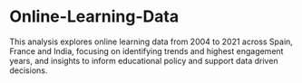 # Online-Learning-Data
This analysis explores online learning data from 2004 to 2021 across Spain, France and India, focusing on identifying trends and highest engagement years, and insights to inform educational policy and support data driven decisions.
